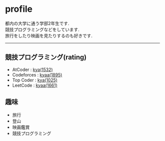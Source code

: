 # profile
都内の大学に通う学部2年生です.<br>
競技プログラミングなどをしています. <br>
旅行をしたり映画を見たりするのも好きです.

***

## 競技プログラミング(rating)
- AtCoder : [kya(1532)](https://atcoder.jp/users/kya)
- Codeforces : [kyaa(1895)](https://codeforces.com/profile/kyaa)
- Top Coder : [kya(1025)](https://www.topcoder.com/members/kya)
- LeetCode : [kyaa(1661)](https://leetcode.com/kyaa/)

## 趣味
- 旅行
- 登山
- 映画鑑賞
- 競技プログラミング